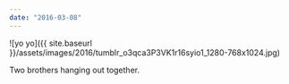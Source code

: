 ```yaml
---
date: "2016-03-08"
---
```


![yo yo]({{ site.baseurl }}/assets/images/2016/tumblr_o3qca3P3VK1r16syio1_1280-768x1024.jpg)

Two brothers hanging out together.

